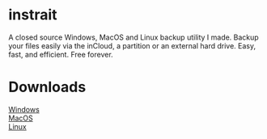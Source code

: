 # instrait
A closed source Windows, MacOS and Linux backup utility I made. Backup your files easily via the inCloud, a partition or an external hard drive. Easy, fast, and efficient. Free forever.

# Downloads
<p>
  <div>
<a href="http://bit.ly/instrait" alt="instrait windows download">Windows</a>
    </div>
<a href="http://bit.ly/instrait" alt="instrait MacOS download">MacOS</a>
<div>
<a href="http://bit.ly/instrait" alt="instrait linux download">Linux</a>
  </fiv>
</p>
